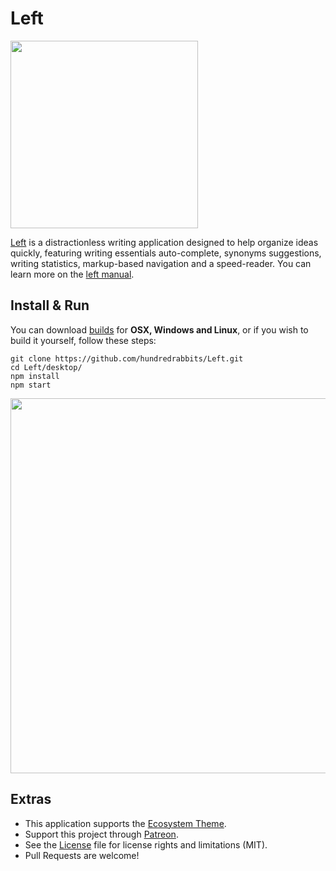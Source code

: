 # Left

<img src="https://raw.githubusercontent.com/hundredrabbits/100r.co/master/media/content/characters/left.hello.png" width="300"/>

[Left](http://wiki.xxiivv.com/Left) is a distractionless writing application designed to help organize ideas quickly, featuring writing essentials auto-complete, synonyms suggestions, writing statistics, markup-based navigation and a speed-reader. You can learn more on the [left manual](https://100r.co/pages/left.html).

## Install & Run

You can download [builds](https://hundredrabbits.itch.io/left) for **OSX, Windows and Linux**, or if you wish to build it yourself, follow these steps:

```
git clone https://github.com/hundredrabbits/Left.git
cd Left/desktop/
npm install
npm start
```

<img src='https://raw.githubusercontent.com/hundredrabbits/Left/master/PREVIEW.jpg' width="600"/>

## Extras

- This application supports the [Ecosystem Theme](https://github.com/hundredrabbits/Themes).
- Support this project through [Patreon](https://patreon.com/100).
- See the [License](LICENSE.md) file for license rights and limitations (MIT).
- Pull Requests are welcome!
